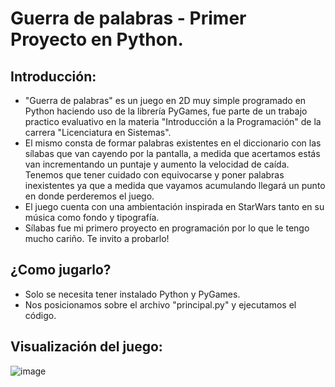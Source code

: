 # Guerra de palabras - Primer Proyecto en Python.
## Introducción:
- "Guerra de palabras" es un juego en 2D muy simple programado en Python haciendo uso de la librería PyGames, fue parte de un trabajo practico evaluativo
en la materia "Introducción a la Programación" de la carrera "Licenciatura en Sistemas".
- El mismo consta de formar palabras existentes en el diccionario
con las sílabas que van cayendo por la pantalla, a medida que acertamos estás van incrementando un puntaje y aumento la velocidad de caída. Tenemos que tener
cuidado con equivocarse y poner palabras inexistentes ya que a medida que vayamos acumulando llegará un punto en donde perderemos el juego.
- El juego cuenta con una ambientación inspirada en StarWars tanto en su música como fondo y tipografía.
- Sílabas fue mi primero proyecto en programación por lo que le tengo mucho cariño. Te invito a probarlo!
## ¿Como jugarlo?
- Solo se necesita tener instalado Python y PyGames. 
- Nos posicionamos sobre el archivo "principal.py" y ejecutamos el código.
## Visualización del juego:
![image](https://user-images.githubusercontent.com/91503876/179866463-95382798-194c-41ad-94a5-c82d54d22103.png)
